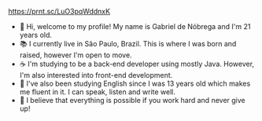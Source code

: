 https://prnt.sc/LuO3pqWddnxK


- 👋 Hi, welcome to my profile! My name is Gabriel de Nóbrega and I'm 21 years old.
- 📚 I currently live in São Paulo, Brazil. This is where I was born and raised, however I'm open to move.
- ☕ I'm studying to be a back-end developer using mostly Java. However, I'm also interested into front-end development.
- :england: I've also been studying English since I was 13 years old which makes me fluent in it. I can speak, listen and write well.
- 🌱 I believe that everything is possible if you work hard and never give up!
